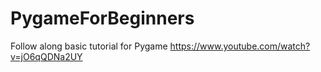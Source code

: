 # PygameForBeginners
 
Follow along basic tutorial for Pygame  https://www.youtube.com/watch?v=jO6qQDNa2UY